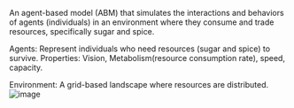 An agent-based model (ABM) that simulates the interactions and behaviors of agents (individuals) in an environment where they consume and trade resources, specifically sugar and spice.

Agents: Represent individuals who need resources (sugar and spice) to survive.
Properties: Vision, Metabolism(resource consumption rate), speed, capacity.

Environment: A grid-based landscape where resources are distributed. 
![image](![image](https://github.com/t20071/ABM-/assets/113835772/230d3660-c561-4fbd-b47b-45b4e255c8e9))
